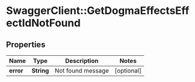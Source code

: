 # SwaggerClient::GetDogmaEffectsEffectIdNotFound

## Properties
Name | Type | Description | Notes
------------ | ------------- | ------------- | -------------
**error** | **String** | Not found message | [optional] 


